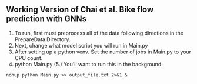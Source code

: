## Working Version of Chai et al. Bike flow prediction with GNNs
1. To run, first must preprocess all of the data following directions in 
the PrepareData Directory. 
2. Next, change what model script you will run in Main.py 
3. After setting up a python venv. Set the number of jobs in Main.py to your CPU count. 
4. python Main.py 
(5.) You'll want to run this in the background: 
```
nohup python Main.py >> output_file.txt 2>&1 &

```
